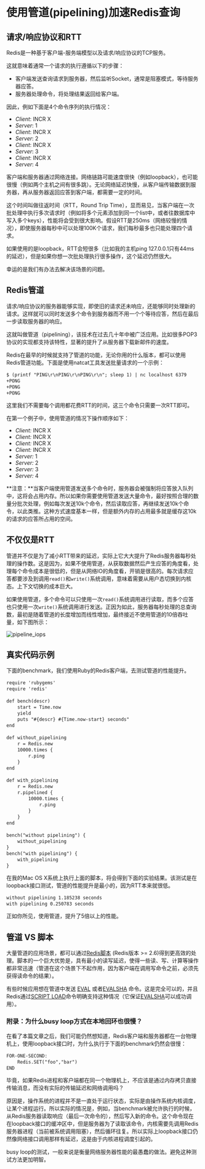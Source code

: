 # 使用管道(pipelining)加速Redis查询



## 请求/响应协议和RTT

Redis是一种基于客户端-服务端模型以及请求/响应协议的TCP服务。

这就意味着通常一个请求的执行遵循以下的步骤：

- 客户端发送查询请求到服务器，然后监听Socket，通常是阻塞模式，等待服务器应答。
- 服务器处理命令，将处理结果返回给客户端。

因此，例如下面是4个命令序列的执行情况：

- *Client*: INCR X
- *Server*: 1
- *Client*: INCR X
- *Server*: 2
- *Client*: INCR X
- *Server*: 3
- *Client*: INCR X
- *Server*: 4

客户端和服务器通过网络连接。网络链路可能速度很快（例如loopback），也可能很慢（例如两个主机之间有很多跳）。无论网络延迟快慢，从客户端传输数据到服务器，再从服务器返回应答到客户端，都需要一定的时间。

这个时间叫做往返时间（RTT，Round Trip Time），显而易见，当客户端在一次批处理中执行多次请求时（例如将多个元素添加到同一个list中，或者往数据库中写入多个keys），性能将会受到很大影响。假设RTT是250ms（网络较慢的情况），即使服务器每秒中可以处理100K个请求，我们每秒最多也只能处理四个请求。

如果使用的是loopback，RTT会短很多（比如我的主机ping 127.0.0.1只有44ms的延迟），但是如果你想一次批处理执行很多操作，这个延迟仍然很大。

幸运的是我们有办法去解决该场景的问题。



## Redis管道

请求/响应协议的服务器能够实现，即使旧的请求还未响应，还能够同时处理新的请求。这样就可以同时发送多个命令到服务器而不用一个个等待应答，然后在最后一步读取服务器的响应。

这就叫做管道（pipelining），该技术在过去几十年中被广泛应用。比如很多POP3协议的实现都支持该特性，显著的提升了从服务器下载新邮件的速度。

Redis在最早的时候就支持了管道的功能，无论你用的什么版本，都可以使用Redis管道功能。下面是使用natcat工具发送批量请求的一个示例：

```shell
$ (printf "PING\r\nPING\r\nPING\r\n"; sleep 1) | nc localhost 6379
+PONG
+PONG
+PONG
```

这里我们不需要每个调用都花费RTT的时间，这三个命令只需要一次RTT即可。

在第一个例子中，使用管道的情况下操作顺序如下：

- *Client:* INCR X
- *Client:* INCR X
- *Client:* INCR X
- *Client:* INCR X
- *Server:* 1
- *Server:* 2
- *Server:* 3
- *Server:* 4

**注意：**当客户端使用管道发送多个命令时，服务器会被强制将应答放入队列中，这将会占用内存。所以如果你需要使用管道发送大量命令，最好按照合理的数量分批次处理，例如每次发送10k个命令，然后读取应答，再继续发送10k个命令，以此类推。这种方式速度基本一样，但是额外内存的占用最多就是缓存这10k的请求的应答所占用的空间。



## 不仅仅是RTT

管道并不仅是为了减小RTT带来的延迟，实际上它大大提升了Redis服务器每秒处理的操作数。这是因为，如果不使用管道，从获取数据然后产生应答的角度看，处理每个命令成本是很低的，但是从网络IO的角度看，开销是很高的。每次请求应答都要涉及到调用`read()`和`write()`系统调用，意味着需要从用户态切换到内核态。上下文切换的成本巨大。

如果使用管道，多个命令可以只使用一次`read()`系统调用进行读取，而多个应答也只使用一次`write()`系统调用进行发送。正因为如此，服务器每秒处理的总查询数，最初是随着管道的长度增加而线性增加，最终接近不使用管道的10倍吞吐量，如下图所示：

![pipeline_iops](..\..\imgs\pipeline_iops.png)



## 真实代码示例

下面的benchmark，我们使用Ruby的Redis客户端，去测试管道的性能提升。

```rub
require 'rubygems'
require 'redis'

def bench(descr)
    start = Time.now
    yield
    puts "#{descr} #{Time.now-start} seconds"
end

def without_pipelining
    r = Redis.new
    10000.times {
        r.ping
    }
end

def with_pipelining
    r = Redis.new
    r.pipelined {
        10000.times {
            r.ping
        }
    }
end

bench("without pipelining") {
    without_pipelining
}
bench("with pipelining") {
    with_pipelining
}
```

在我的Mac OS X系统上执行上面的脚本，将会得到下面的实验结果。该测试是在loopback接口测试，管道的性能提升是最小的，因为RTT本来就很低。

```shell
without pipelining 1.185238 seconds
with pipelining 0.250783 seconds
```

正如你所见，使用管道，提升了5倍以上的性能。



## 管道 VS 脚本

大量管道的应用场景，都可以通过[Redis脚本](https://redis.io/commands/eval) (Redis版本 >= 2.6)得到更高效的处理。脚本的一个巨大优势是，具有最小的读写延迟，使得一些读、写、计算等操作都非常迅速（管道在这个场景下不起作用，因为客户端在调用写命令之前，必须先获得读命令的结果）。

有些时候应用想在管道中发送 [EVAL](https://redis.io/commands/eval) 或者[EVALSHA](https://redis.io/commands/evalsha) 命令。这是完全可以的，并且Redis通过[SCRIPT LOAD](https://redis.io/commands/script-load)命令明确支持这种情况（它保证[EVALSHA](https://redis.io/commands/evalsha)可以成功调用）。



### 附录：为什么busy loop方式在本地回环也很慢？

在看了本篇文章之后，我们可能仍然想知道，Redis客户端和服务器都在一台物理机上，使用loopback接口时，为什么执行于下面的benchmark仍然会很慢：

```
FOR-ONE-SECOND:
    Redis.SET("foo","bar")
END
```

毕竟，如果Redis进程和客户端都在同一个物理机上，不应该是通过内存拷贝直接传输消息，而没有实际的传输延迟和网络调用吗？

原因是，操作系统的进程并不是一直处于运行状态，实际是由操作系统内核调度，让某个进程运行。所以实际的情况是，例如，当benchmark被允许执行的时候，从Redis服务器读取响应（最后一次命令的），然后写入新的命令。这个命令现在在loopback接口的缓冲区中，但是服务器为了读取该命令，内核需要先调用Redis服务器进程（当前被系统调用阻塞），然后循环往复。所以实际上loopback接口仍然像网络接口调用那样有延迟，这是由于内核进程调度引起的。

busy loop的测试，一般来说是衡量网络服务器性能的最愚蠢的做法。避免这种测试方法更加明智。

